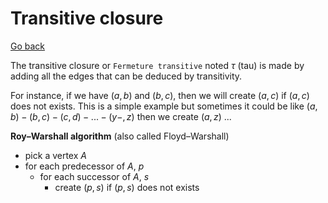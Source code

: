 # Transitive closure

[Go back](..#advanced-terminology)

The transitive closure or ``Fermeture transitive``
noted $\tau$ (tau) is made by adding all the edges that
can be deduced by transitivity.

For instance, if we have $(a,b)$ and $(b,c)$, then we will
create $(a,c)$ if $(a,c)$ does not exists. This is a simple
example but sometimes it could be like
$(a,b)-(b,c)-(c,d)-...-(y-,z)$ then we create $(a,z)$ ...

**Roy–Warshall algorithm** (also called Floyd–Warshall)

* pick a vertex $A$
* for each predecessor of $A$, $p$
  * for each successor of $A$, $s$
    * create $(p,s)$ if $(p,s)$ does not exists